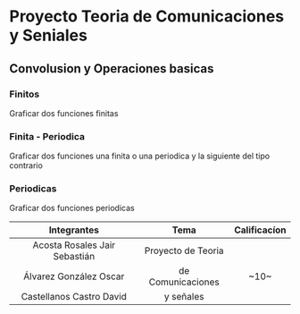 # Proyecto Teoria de Comunicaciones y Seniales

## Convolusion y Operaciones basicas

### Finitos
Graficar dos funciones finitas

### Finita - Periodica
Graficar dos funciones una finita o una periodica y la siguiente del tipo contrario

### Periodicas
Graficar dos funciones periodicas

|          Integrantes          |       Tema         | Calificacíon |
| :---------------------------: | :----------------: | :----------: |
| Acosta Rosales Jair Sebastián | Proyecto de Teoria |              |
|     Álvarez González Oscar    | de Comunicaciones  |     ~10~     |
|    Castellanos Castro David   |     y señales      |              |